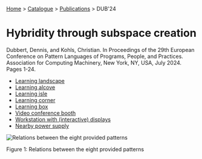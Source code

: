 [Home](../../../README.md) > [Catalogue](../../../Patterns_catalogue.md) > [Publications](../publications.md) > DUB'24
# Hybridity through subspace creation

Dubbert, Dennis, and Kohls, Christian. In Proceedings of the 29th European Conference on Pattern Languages of Programs, People, and Practices. Association for Computing Machinery, New York, NY, USA, July 2024. Pages 1-24.

- [Learning landscape](../../Learning_landscape.md)
- [Learning alcove](../../Learning_alcove.md)
- [Learning isle](../../Learning_isle.md)
- [Learning corner](../../Learning_corner.md)
- [Learning box](../../Learning_box.md)
- [Video conference booth](../../Video_conference_booth.md)
- [Workstation with (interactive) displays](../../Workstation_with_interactive_displays.md)
- [Nearby power supply](../../Nearby_power_supply.md)

![Relations between the eight provided patterns](https://github.com/ReliSA/TAwSP-Patterns-Catalogue/blob/main/catalogue/publications/dub24/fig-all.png "Relations between the eight provided patterns")

Figure 1: Relations between the eight provided patterns